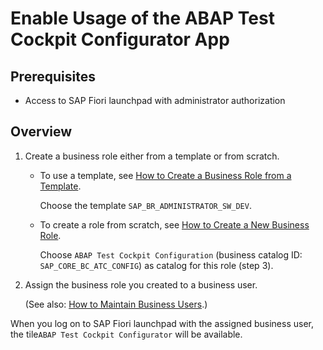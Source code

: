 <!-- loiof8896e34c39a4a13a1bbab90ea84b1ff -->

# Enable Usage of the ABAP Test Cockpit Configurator App



<a name="loiof8896e34c39a4a13a1bbab90ea84b1ff__section_atc_conf_prereq"/>

## Prerequisites

-   Access to SAP Fiori launchpad with administrator authorization



<a name="loiof8896e34c39a4a13a1bbab90ea84b1ff__section_atc_conf_enablement_overview"/>

## Overview

1.  Create a business role either from a template or from scratch.
    -   To use a template, see [How to Create a Business Role from a Template](how-to-create-a-business-role-from-a-template-ec310a8.md).

        Choose the template `SAP_BR_ADMINISTRATOR_SW_DEV`.


    -   To create a role from scratch, see [How to Create a New Business Role](how-to-create-a-new-business-role-f65e51a.md).

        Choose `ABAP Test Cockpit Configuration` \(business catalog ID: `SAP_CORE_BC_ATC_CONFIG`\) as catalog for this role \(step 3\).


2.  Assign the business role you created to a business user.

    \(See also: [How to Maintain Business Users](how-to-maintain-business-users-db1d0b4.md).\)


When you log on to SAP Fiori launchpad with the assigned business user, the tile`ABAP Test Cockpit Configurator` will be available.

